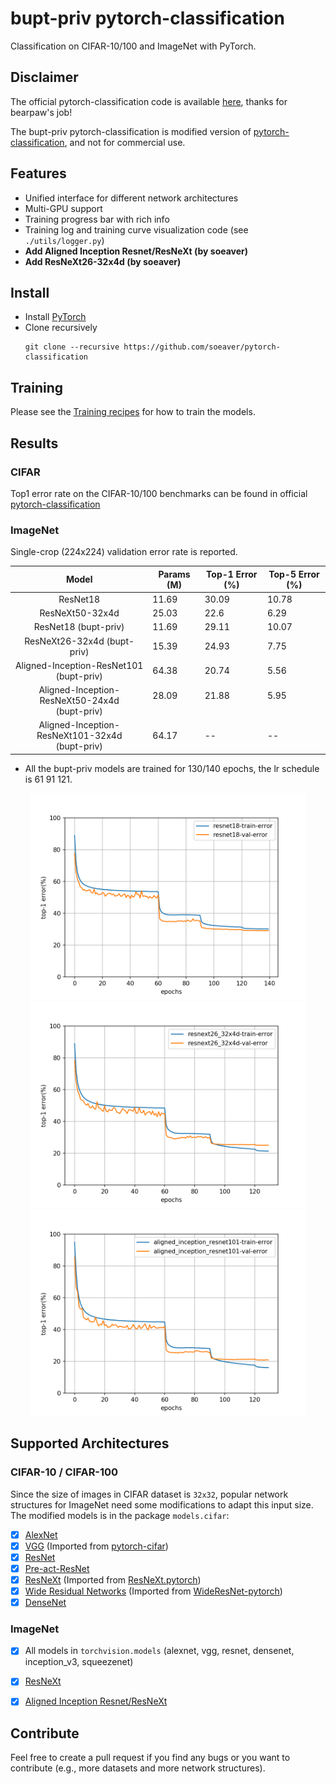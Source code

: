 # bupt-priv pytorch-classification
Classification on CIFAR-10/100 and ImageNet with PyTorch.


## Disclaimer
The official pytorch-classification code is available [here](https://github.com/bearpaw/pytorch-classification), thanks for bearpaw's job!

The bupt-priv pytorch-classification is modified version of [pytorch-classification](https://github.com/bearpaw/pytorch-classification), and not for commercial use.


## Features
* Unified interface for different network architectures
* Multi-GPU support
* Training progress bar with rich info
* Training log and training curve visualization code (see `./utils/logger.py`)
* **Add Aligned Inception Resnet/ResNeXt (by soeaver)**
* **Add ResNeXt26-32x4d (by soeaver)**


## Install
* Install [PyTorch](http://pytorch.org/)
* Clone recursively
  ```
  git clone --recursive https://github.com/soeaver/pytorch-classification
  ```


## Training
Please see the [Training recipes](TRAINING.md) for how to train the models.


## Results

### CIFAR
Top1 error rate on the CIFAR-10/100 benchmarks can be found in official [pytorch-classification](https://github.com/bearpaw/pytorch-classification)

### ImageNet
Single-crop (224x224) validation error rate is reported. 

| Model                       | Params (M)         |  Top-1 Error (%)   | Top-5 Error  (%)   |
| :-------------------------: | ------------------ | ------------------ | ------------------ |
| ResNet18                    | 11.69              |  30.09             | 10.78              |
| ResNeXt50-32x4d             | 25.03              |  22.6              | 6.29               |
| ResNet18 (bupt-priv)        | 11.69              |  29.11             | 10.07              |
| ResNeXt26-32x4d (bupt-priv) | 15.39              |  24.93             | 7.75               |
| Aligned-Inception-ResNet101<br/> (bupt-priv) | 64.38           |  20.74             | 5.56               |
| Aligned-Inception-ResNeXt50-24x4d<br/> (bupt-priv) | 28.09           |  21.88                | 5.95                 |
| Aligned-Inception-ResNeXt101-32x4d<br/> (bupt-priv) | 64.17           |  --                | --                 |

- All the bupt-priv models are trained for 130/140 epochs, the lr schedule is 61 91 121.

<div align='center'>
  <img src='utils/images/resnet18-log.png' height='330px'>
  <img src='utils/images/resnext26_32x4d-log.png' height='330px'>
</div> 

<div align='center'>
  <img src='utils/images/aligned_inception_resnet101-log.png' height='330px'>
</div> 

## Supported Architectures

### CIFAR-10 / CIFAR-100
Since the size of images in CIFAR dataset is `32x32`, popular network structures for ImageNet need some modifications to adapt this input size. The modified models is in the package `models.cifar`:
- [x] [AlexNet](https://arxiv.org/abs/1404.5997)
- [x] [VGG](https://arxiv.org/abs/1409.1556) (Imported from [pytorch-cifar](https://github.com/kuangliu/pytorch-cifar))
- [x] [ResNet](https://arxiv.org/abs/1512.03385)
- [x] [Pre-act-ResNet](https://arxiv.org/abs/1603.05027)
- [x] [ResNeXt](https://arxiv.org/abs/1611.05431) (Imported from [ResNeXt.pytorch](https://github.com/prlz77/ResNeXt.pytorch))
- [x] [Wide Residual Networks](http://arxiv.org/abs/1605.07146) (Imported from [WideResNet-pytorch](https://github.com/xternalz/WideResNet-pytorch))
- [x] [DenseNet](https://arxiv.org/abs/1608.06993)

### ImageNet
- [x] All models in `torchvision.models` (alexnet, vgg, resnet, densenet, inception_v3, squeezenet)
- [x] [ResNeXt](https://arxiv.org/abs/1611.05431)
- [x] [Aligned Inception Resnet/ResNeXt](https://arxiv.org/pdf/1703.06211.pdf)


## Contribute
Feel free to create a pull request if you find any bugs or you want to contribute (e.g., more datasets and more network structures).
